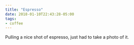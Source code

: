 ```yaml
---
title: "Espresso"
date: 2018-01-10T22:43:28-05:00
tags:
- coffee
---
```


Pulling a nice shot of espresso, just had to take a photo of it.
